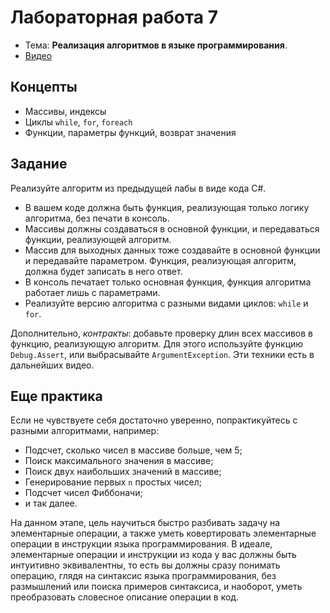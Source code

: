 # Лабораторная работа 7

- Тема: **Реализация алгоритмов в языке программирования**.
- [Видео](https://youtu.be/VhA2OupAYRc?list=PL4sUOB8DjVlVVw9Yx_tUO7fRPDYeaACXD)

## Концепты

- Массивы, индексы
- Циклы `while`, `for`, `foreach`
- Функции, параметры функций, возврат значения

## Задание

Реализуйте алгоритм из предыдущей лабы в виде кода C#.

- В вашем коде должна быть функция, реализующая только логику алгоритма, без печати в консоль.
- Массивы должны создаваться в основной функции, и передаваться функции, реализующей алгоритм.
- Массив для выходных данных тоже создавайте в основной функции и передавайте параметром.
  Функция, реализующая алгоритм, должна будет записать в него ответ.
- В консоль печатает только основная функция, функция алгоритма работает лишь с параметрами.
- Реализуйте версию алгоритма с разными видами циклов: `while` и `for`.

Дополнительно, *контракты*: добавьте проверку длин всех массивов в функцию, реализующую алгоритм.
Для этого используйте функцию `Debug.Assert`, или выбрасывайте `ArgumentException`.
Эти техники есть в дальнейших видео.

## Еще практика

Если не чувствуете себя достаточно уверенно, попрактикуйтесь с разными алгоритмами, например:
- Подсчет, сколько чисел в массиве больше, чем 5;
- Поиск максимального значения в массиве;
- Поиск двух наибольших значений в массиве;
- Генерирование первых `n` простых чисел;
- Подсчет чисел Фиббоначи;
- и так далее.

На данном этапе, цель научиться быстро разбивать задачу на элементарные операции,
а также уметь ковертировать элементарные операции в инструкции языка программирования.
В идеале, элементарные операции и инструкции из кода у вас должны быть интуитивно эквивалентны,
то есть вы должны сразу понимать операцию, глядя на синтаксис языка программирования,
без размышлений или поиска примеров синтаксиса,
и наоборот, уметь преобразовать словесное описание операции в код.


